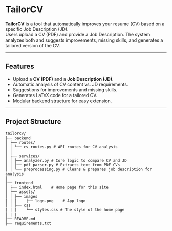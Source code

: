# TailorCV  

**TailorCV** is a tool that automatically improves your resume (CV) based on a specific Job Description (JD).  
Users upload a CV (PDF) and provide a Job Description. The system analyzes both and suggests improvements, missing skills, and generates a tailored version of the CV.  

---

## Features  
- Upload a **CV (PDF)** and a **Job Description (JD)**.  
- Automatic analysis of CV content vs. JD requirements.  
- Suggestions for improvements and missing skills.  
- Generates LaTeX code for a tailored CV.  
- Modular backend structure for easy extension.  

---

## Project Structure 
```
tailorcv/
├── backend
│ ├── routes/
│ │ └── cv_routes.py # API routes for CV analysis
│ │
│ ├── services/
│ │ ├── analyzer.py # Core logic to compare CV and JD
│ │ ├── pdf_parser.py # Extracts text from PDF CVs
│ │ └── preprocessing.py # Cleans & prepares job description for analysis
│ 
├── frontend
│ ├── index.html    # Home page for this site
│ ├── assets/
│ │ ├── images
| | |    ├── logo.png    # App logo
│ │ ├── css
| | |    └── styles.css # The style of the home page
│ | |
├── README.md
├── requirements.txt
```

